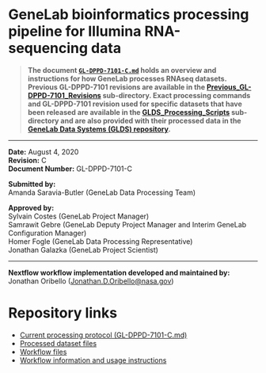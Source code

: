 # GeneLab bioinformatics processing pipeline for Illumina RNA-sequencing data

> **The document [`GL-DPPD-7101-C.md`](GL-DPPD-7101-C.md) holds an overview and instructions for how GeneLab processes RNAseq datasets. Previous GL-DPPD-7101 revisions are available in the [Previous_GL-DPPD-7101_Revisions](Previous_GL-DPPD-7101_Revisions) sub-directory. Exact processing commands and GL-DPPD-7101 revision used for specific datasets that have been released are available in the [GLDS_Processing_Scripts](GLDS_Processing_Scripts) sub-directory and are also provided with their processed data in the [GeneLab Data Systems (GLDS) repository](https://genelab-data.ndc.nasa.gov/genelab/projects).**  

---

**Date:** August 4, 2020  
**Revision:** C  
**Document Number:** GL-DPPD-7101-C  

**Submitted by:**  
Amanda Saravia-Butler (GeneLab Data Processing Team)

**Approved by:**  
Sylvain Costes (GeneLab Project Manager)  
Samrawit Gebre (GeneLab Deputy Project Manager and Interim GeneLab Configuration Manager)  
Homer Fogle (GeneLab Data Processing Representative)  
Jonathan Galazka (GeneLab Project Scientist)  

---

**Nextflow workflow implementation developed and maintained by:**  
Jonathan Oribello (Jonathan.D.Oribello@nasa.gov)

# Repository links

* [Current processing protocol (GL-DPPD-7101-C.md)](GL-DPPD-7101-C.md)
* [Processed dataset files](GLDS_Processing_Scripts)
* [Workflow files](https://github.com/J-81/Nextflow_RCP/tree/e99e2bca709ac4426c5ba939cdbbca2f61cfddd4)
* [Workflow information and usage instructions](workflow-usage.md)
